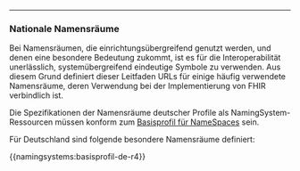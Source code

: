 ----
### Nationale Namensräume

Bei Namensräumen, die einrichtungsübergreifend genutzt werden, und denen eine besondere Bedeutung zukommt, ist es für die Interoperabilität unerlässlich, systemübergreifend eindeutige Symbole zu verwenden.
Aus diesem Grund definiert dieser Leitfaden URLs für einige häufig verwendete Namensräume, deren Verwendung bei der Implementierung von FHIR verbindlich ist.

Die Spezifikationen der Namensräume deutscher Profile als NamingSystem-Ressourcen müssen konform zum [Basisprofil für NameSpaces](https://simplifier.net/resolve?canonical=http://fhir.de/StructureDefinition/namingsystem-de-basis&scope=de.basisprofil.r4@1.6.0) sein.

Für Deutschland sind folgende besondere Namensräume definiert:

{{namingsystems:basisprofil-de-r4}}